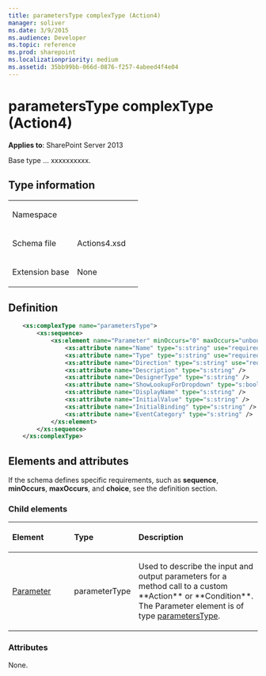 ```yaml
---
title: parametersType complexType (Action4)
manager: soliver
ms.date: 3/9/2015
ms.audience: Developer
ms.topic: reference
ms.prod: sharepoint
ms.localizationpriority: medium
ms.assetid: 35bb99bb-066d-0876-f257-4abeed4f4e04
---
```


# parametersType complexType (Action4)

**Applies to**: SharePoint Server 2013

Base type … xxxxxxxxxx.

## Type information

<table>
<colgroup>
<col width="50%" />
<col width="50%" />
</colgroup>
<tbody>
<tr class="odd">
<td align="left"><p><span class="label">Namespace</span></p></td>
<td align="left"><p></p></td>
</tr>
<tr class="even">
<td align="left"><p><span class="label">Schema file</span></p></td>
<td align="left"><p>Actions4.xsd</p></td>
</tr>
<tr class="odd">
<td align="left"><p><span class="label">Extension base</span></p></td>
<td align="left"><p>None</p></td>
</tr>
</tbody>
</table>

## Definition

```XML
    <xs:complexType name="parametersType">
        <xs:sequence>
            <xs:element name="Parameter" minOccurs="0" maxOccurs="unbounded">
                <xs:attribute name="Name" type="s:string" use="required" />
                <xs:attribute name="Type" type="s:string" use="required" />
                <xs:attribute name="Direction" type="s:string" use="required" />
                <xs:attribute name="Description" type="s:string" />
                <xs:attribute name="DesignerType" type="s:string" />
                <xs:attribute name="ShowLookupForDropdown" type="s:boolean" />
                <xs:attribute name="DisplayName" type="s:string" />
                <xs:attribute name="InitialValue" type="s:string" />
                <xs:attribute name="InitialBinding" type="s:string" />
                <xs:attribute name="EventCategory" type="s:string" />
            </xs:element>  
        </xs:sequence>
    </xs:complexType>
```

## Elements and attributes

If the schema defines specific requirements, such as **sequence**, **minOccurs**, **maxOccurs**, and **choice**, see the definition section.

### Child elements

<table>
<colgroup>
<col width="25%" />
<col width="25%" />
<col width="50%" />
</colgroup>
<thead>
<tr class="header">
<th align="left"><p>Element</p></th>
<th align="left"><p>Type</p></th>
<th align="left"><p>Description</p></th>
</tr>
</thead>
<tbody>
<tr class="odd">
<td align="left"><p><a href="parameter-element-parameterstype-complextypeaction4.md">Parameter</a></p></td>
<td align="left"><p>parameterType</p></td>
<td align="left"><p>Used to describe the input and output parameters for a method call to a custom **Action** or **Condition**. The Parameter element is of type <a href="parameterstype-complextype-action4.md">parametersType</a>.</p></td>
</tr>
</tbody>
</table>

### Attributes

None.








